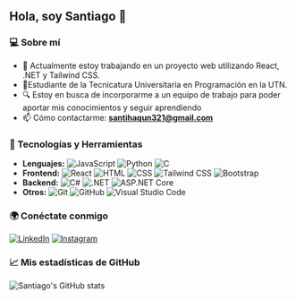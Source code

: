 ## Hola, soy Santiago 👋

### 💻 Sobre mí
- 🔭 Actualmente estoy trabajando en un proyecto web utilizando React, .NET y Tailwind CSS.
- 🏢Estudiante de la Tecnicatura Universitaria en Programación en la UTN.
- 🔍 Estoy en busca de incorporarme a un equipo de trabajo para poder aportar mis conocimientos y seguir aprendiendo
- 📫 Cómo contactarme: **santihaqun321@gmail.com**

### 🚀 Tecnologías y Herramientas
- **Lenguajes:** ![JavaScript](https://img.shields.io/badge/-JavaScript-F7DF1E?logo=JavaScript&logoColor=black) ![Python](https://img.shields.io/badge/-Python-3776AB?logo=Python&logoColor=white) ![C](https://img.shields.io/badge/-C-A8B9CC?logo=C&logoColor=white)
- **Frontend:** ![React](https://img.shields.io/badge/-React-61DAFB?logo=React&logoColor=black) ![HTML](https://img.shields.io/badge/-HTML-E34F26?logo=HTML5&logoColor=white) ![CSS](https://img.shields.io/badge/-CSS-1572B6?logo=CSS3&logoColor=white) ![Tailwind CSS](https://img.shields.io/badge/-Tailwind_CSS-38B2AC?logo=TailwindCSS&logoColor=white) ![Bootstrap](https://img.shields.io/badge/-Bootstrap-7952B3?logo=Bootstrap&logoColor=white)
- **Backend:** ![C#](https://img.shields.io/badge/-C%23-239120?logo=CSharp&logoColor=white) ![.NET](https://img.shields.io/badge/-.NET-512BD4?logo=dotnet&logoColor=white) ![ASP.NET Core](https://img.shields.io/badge/-ASP.NET_Core-512BD4?logo=.net&logoColor=white)
- **Otros:** ![Git](https://img.shields.io/badge/-Git-F05032?logo=Git&logoColor=white) ![GitHub](https://img.shields.io/badge/-GitHub-181717?logo=GitHub&logoColor=white) ![Visual Studio Code](https://img.shields.io/badge/-VS_Code-007ACC?logo=VisualStudioCode&logoColor=white)

### 🌍 Conéctate conmigo
[![LinkedIn](https://img.shields.io/badge/-LinkedIn-0077B5?logo=LinkedIn&logoColor=white)](https://www.linkedin.com/in/santiago-haquin-lo-valvo-866717256/) [![Instagram](https://img.shields.io/badge/-Instagram-E4405F?logo=Instagram&logoColor=white)](https://www.instagram.com/santihaquin/)

### 📈 Mis estadísticas de GitHub
![Santiago's GitHub stats](https://github-readme-stats.vercel.app/api?username=SantiagoHaquin&show_icons=true&theme=radical)

